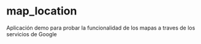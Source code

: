 # map_location
Aplicación demo para probar la funcionalidad de los mapas a traves de los servicios de Google
